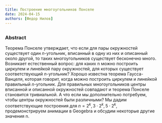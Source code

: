 ```yaml
---
title: Построение многоугольников Понселе
date: 2024-04-15
authors: [Федор Нилов]
---
```


## 

### Abstract

Теорема Понселе утверждает, что если для пары окружностей существует один $n$-угольник, вписанный в одну из них и описанный около другой,
то таких многоугольников существует бесконечно много. Возникает естественный вопрос: для каких n можно построить циркулем и линейкой пару окружностей, для которых существует соответствующий $n$-угольник? Хорошо известна теорема Гаусса-Ванцеля, которая говорит, когда можно построить циркулем и линейкой правильный $n$-угольник. Для правильных многоугольников центры вписанной и описанной окружностей совпадают и теорема Понселе становится тривиальной. А что если мы дополнительно потребуем, чтобы центры окружностей были различными? Мы дадим соответствующие построения для $n=2^k, 3\cdot 2^k, 5\cdot 2^k$, продемонстрируем анимации в Geogebra и обсудим некоторые другие значения n.


